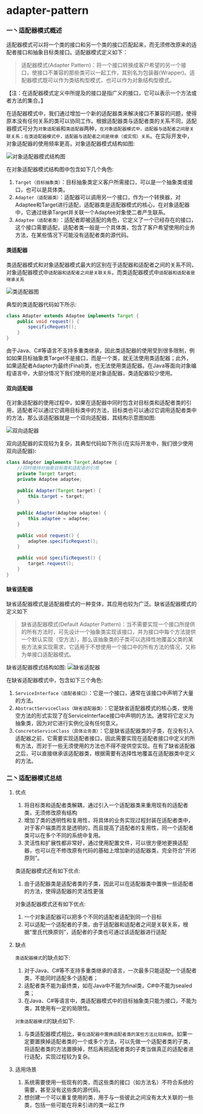 # adapter-pattern

### 一丶适配器模式概述
适配器模式可以将一个类的接口和另一个类的接口匹配起来，而无须修改原来的适配者接口和抽象目标类接口。适配器模式定义如下：

> 适配器模式(Adapter Pattern)：将一个接口转换成客户希望的另一个接口，使接口不兼容的那些类可以一起工作，其别名为包装器(Wrapper)。适配器模式既可以作为类结构型模式，也可以作为对象结构型模式。

【注：在适配器模式定义中所提及的接口是指广义的接口，它可以表示一个方法或者方法的集合。】

在适配器模式中，我们通过增加一个新的适配器类来解决接口不兼容的问题，使得原本没有任何关系的类可以协同工作。根据适配器类与适配者类的关系不同，适配器模式可分为`对象适配器`和`类适配器`两种，`在对象适配器模式中，适配器与适配者之间是关联关系；在类适配器模式中，适配器与适配者之间是继承（或实现）关系`。在实际开发中，对象适配器的使用频率更高，对象适配器模式结构如图:

![对象适配器模式结构图](../../../../../../../images/adapter-1.jpg)

在对象适配器模式结构图中包含如下几个角色:
1. `Target（目标抽象类）`：目标抽象类定义客户所需接口，可以是一个抽象类或接口，也可以是具体类。
2. `Adapter（适配器类）`：适配器可以调用另一个接口，作为一个转换器，对Adaptee和Target进行适配，适配器类是适配器模式的核心，在对象适配器中，它通过继承Target并关联一个Adaptee对象使二者产生联系。
3. `Adaptee（适配者类）`：适配者即被适配的角色，它定义了一个已经存在的接口，这个接口需要适配，适配者类一般是一个具体类，包含了客户希望使用的业务方法，在某些情况下可能没有适配者类的源代码。

#### 类适配器
类适配器模式和对象适配器模式最大的区别在于适配器和适配者之间的关系不同，对象适配器模式中`适配器和适配者之间是关联关系`，而类适配器模式中`适配器和适配者是继承关系`

![类适配器图](../../../../../../../images/adapter-2.jpg)

典型的类适配器代码如下所示:
```java
class Adapter extends Adaptee implements Target {  
    public void request() {  
        specificRequest();  
    }  
}
```

由于Java、C#等语言不支持多重类继承，因此类适配器的使用受到很多限制，例如如果目标抽象类Target不是接口，而是一个类，就无法使用类适配器；此外，如果适配者Adapter为最终(Final)类，也无法使用类适配器。在Java等面向对象编程语言中，大部分情况下我们使用的是对象适配器，类适配器较少使用。

#### 双向适配器
在对象适配器的使用过程中，如果在适配器中同时包含对目标类和适配者类的引用，适配者可以通过它调用目标类中的方法，目标类也可以通过它调用适配者类中的方法，那么该适配器就是一个双向适配器，其结构示意图如图:

![双向适配器](../../../../../../../images/adapter-3.jpg)

双向适配器的实现较为复杂，其典型代码如下所示(在实际开发中，我们很少使用双向适配器):
```java
class Adapter implements Target,Adaptee {  
    //同时维持对抽象目标类和适配者的引用  
    private Target target;  
    private Adaptee adaptee;  
      
    public Adapter(Target target) {  
        this.target = target;  
    }  
      
    public Adapter(Adaptee adaptee) {  
        this.adaptee = adaptee;  
    }  
      
    public void request() {  
        adaptee.specificRequest();  
    }  
      
    public void specificRequest() {  
        target.request();  
    }  
}  
```

#### 缺省适配器
缺省适配器模式是适配器模式的一种变体，其应用也较为广泛。缺省适配器模式的定义如下
> 缺省适配器模式(Default Adapter Pattern)：当不需要实现一个接口所提供的所有方法时，可先设计一个抽象类实现该接口，并为接口中每个方法提供一个默认实现（空方法），那么该抽象类的子类可以选择性地覆盖父类的某些方法来实现需求，它适用于不想使用一个接口中的所有方法的情况，又称为单接口适配器模式。

缺省适配器模式结构如图:
![缺省适配器](../../../../../../../images/adapter-4.jpg)

在缺省适配器模式中，包含如下三个角色:
1. `ServiceInterface（适配者接口）`：它是一个接口，通常在该接口中声明了大量的方法。
2. `AbstractServiceClass（缺省适配器类）`：它是缺省适配器模式的核心类，使用空方法的形式实现了在ServiceInterface接口中声明的方法。通常将它定义为抽象类，因为对它进行实例化没有任何意义。
3. `ConcreteServiceClass（具体业务类）`：它是缺省适配器类的子类，在没有引入适配器之前，它需要实现适配者接口，因此需要实现在适配者接口中定义的所有方法，而对于一些无须使用的方法也不得不提供空实现。在有了缺省适配器之后，可以直接继承该适配器类，根据需要有选择性地覆盖在适配器类中定义的方法。

### 二丶适配器模式总结
1. 优点

    1. 将目标类和适配者类解耦，通过引入一个适配器类来重用现有的适配者类，无须修改原有结构
    2. 增加了类的透明性和复用性，将具体的业务实现过程封装在适配者类中，对于客户端类而言是透明的，而且提高了适配者的复用性，同一个适配者类可以在多个不同的系统中复用。
    3. 灵活性和扩展性都非常好，通过使用配置文件，可以很方便地更换适配器，也可以在不修改原有代码的基础上增加新的适配器类，完全符合“开闭原则”。
    
    类适配器模式还有如下优点:
    1. 由于适配器类是适配者类的子类，因此可以在适配器类中置换一些适配者的方法，使得适配器的灵活性更强
    
    对象适配器模式还有如下优点:
    1. 一个对象适配器可以把多个不同的适配者适配到同一个目标
    2. 可以适配一个适配者的子类，由于适配器和适配者之间是关联关系，根据“里氏代换原则”，适配者的子类也可通过该适配器进行适配
    
2. 缺点

    `类适配器模式`的缺点如下:
    1. 对于Java、C#等不支持多重类继承的语言，一次最多只能适配一个适配者类，不能同时适配多个适配者；
    2. 适配者类不能为最终类，如在Java中不能为final类，C#中不能为sealed类；
    3. 在Java、C#等语言中，类适配器模式中的目标抽象类只能为接口，不能为类，其使用有一定的局限性。
    
    `对象适配器模式`的缺点如下:
    1. 与类适配器模式相比，`要在适配器中置换适配者类的某些方法比较麻烦`。如果一定要置换掉适配者类的一个或多个方法，可以先做一个适配者类的子类，将适配者类的方法置换掉，然后再把适配者类的子类当做真正的适配者进行适配，实现过程较为复杂。
    
3. 适用场景

    1. 系统需要使用一些现有的类，而这些类的接口（如方法名）不符合系统的需要，甚至没有这些类的源代码。
    2. 想创建一个可以重复使用的类，用于与一些彼此之间没有太大关联的一些类，包括一些可能在将来引进的类一起工作